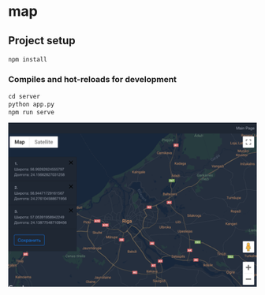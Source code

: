 # map

## Project setup
```
npm install
```

### Compiles and hot-reloads for development
```
cd server
python app.py
npm run serve
```
![Alt text](https://github.com/AnnaVolovik/map/blob/master/screengrab.png?raw=true "Screengrab")
